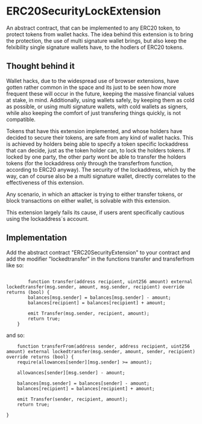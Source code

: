 # ERC20SecurityLockExtension

An abstract contract, that can be implemented to any ERC20 token, to protect tokens from wallet hacks. The idea behind this extension is to bring the protection, the use of multi signature wallet brings, but also keep the felxibility single signature wallets have, to the hodlers of ERC20 tokens.

## Thought behind it

Wallet hacks, due to the widespread use of browser extensions, have gotten rather common in the space and its just to be seen how more frequent these will occur in the future, keeping the massive financial values at stake, in mind. Additionally, using wallets safely, by keeping them as cold as possible, or using multi signature wallets, with cold wallets as signers, while also keeping the comfort of just transfering things quickly, is not compatible.

Tokens that have this extension implemented, and whose holders have decided to secure their tokens, are safe from any kind of wallet hacks.
This is achieved by holders being able to specify a token specific lockaddress that can decide, just as the token holder can, to lock the holders tokens. If locked by one party, the other party wont be able to transfer the holders tokens (for the lockaddress only through the transferfrom function, according to ERC20 anyway). The security of the lockaddress, which by the way, can of course also be a multi signature wallet, directly correlates to the effectiveness of this extension.

Any scenario, in which an attacker is trying to either transfer tokens, or block transactions on either wallet, is solvable with this extension.

This extension largely fails its cause, if users arent specifically cautious using the lockaddress´s account.

## Implementation

Add the abstract contract "ERC20SecurityExtension" to your contract and add the modifier "lockedtransfer" in the functions transfer and transferfrom like so:
```

        function transfer(address recipient, uint256 amount) external lockedtransfer(msg.sender, amount, msg.sender, recipient) override returns (bool) {
        balances[msg.sender] = balances[msg.sender] - amount;
        balances[recipient] = balances[recipient] + amount;

        emit Transfer(msg.sender, recipient, amount);
        return true;
    }
```
    
and so:

        function transferFrom(address sender, address recipient, uint256 amount) external lockedtransfer(msg.sender, amount, sender, recipient) override returns (bool) {
        require(allowances[sender][msg.sender] >= amount);

        allowances[sender][msg.sender] - amount;

        balances[msg.sender] = balances[sender] - amount;
        balances[recipient] = balances[recipient] + amount;
                
        emit Transfer(sender, recipient, amount);
        return true;

    }
